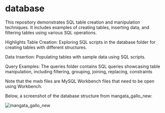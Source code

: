 # database

This repository demonstrates SQL table creation and manipulation techniques. It includes examples of creating tables, inserting data, and filtering tables using various SQL operations.

Highlights
Table Creation: Exploring SQL scripts in the database folder for creating tables with different structures.

Data Insertion: Populating tables with sample data using SQL scripts.

Query Examples: The queries folder contains SQL queries showcasing table manipulation, including filtering, grouping, joining, replacing, constraints

Note that the mwb files are MySQL Workbench files that need to be open using Workbench.

Below, a screenshot of the database structure from mangata_gallo_new:

![mangata_gallo_new](https://github.com/alicemdias/database/assets/78986599/3e479806-de1a-46c2-a364-57032bb0ad78)


